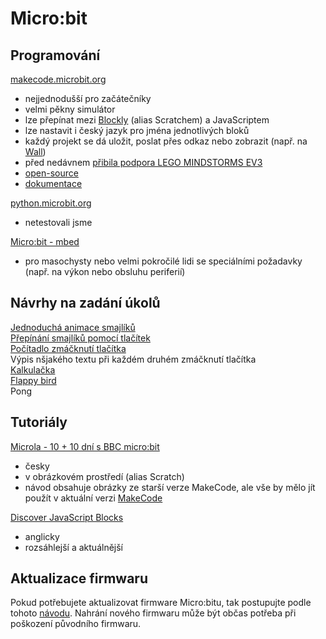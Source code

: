 # Micro:bit

## Programování
[makecode.microbit.org](https://makecode.microbit.org/#)
- nejjednodušší pro začátečníky
- velmi pěkny simulátor
- lze přepínat mezi [Blockly](https://developers.google.com/blockly/) (alias Scratchem) a JavaScriptem
- lze nastavit i český jazyk pro jména jednotlivých bloků
- každý projekt se dá uložit, poslat přes odkaz nebo zobrazit (např. na [Wall](https://github.com/RoboticsBrno/robotarnawall#tag-raw))
- před nedávnem [přibila podpora LEGO MINDSTORMS EV3](https://www.microsoft.com/en-us/makecode?rtc=1)
- [open-source](https://github.com/Microsoft/pxt)
- [dokumentace](https://makecode.microbit.org/docs)

[python.microbit.org](https://python.microbit.org/)
- netestovali jsme

[Micro:bit - mbed](https://os.mbed.com/platforms/Microbit/)
- pro masochysty nebo velmi pokročilé lidi se speciálními požadavky (např. na výkon nebo obsluhu periferií)

## Návrhy na zadání úkolů

[Jednoduchá animace smajlíků](https://makecode.microbit.org/_WKxbfp6A9b77)   
[Přepínání smajlíků pomocí tlačítek](https://makecode.microbit.org/_V4j7qgYoFUwW)   
[Počítadlo zmáčknutí tlačítka](https://makecode.microbit.org/_AebCimgih5ec)   
Výpis nšjakého textu při každém druhém zmáčknutí tlačítka   
[Kalkulačka](https://makecode.microbit.org/_HoFWC26Crhht)    
[Flappy bird](https://makecode.microbit.org/26678-71321-70574-28696)     
Pong

## Tutoriály
[Microla - 10 + 10 dní s BBC micro:bit](http://microla.cz/pro-zaky/10-dni-s-bbc-microbit/)
- česky
- v obrázkovém prostředí (alias Scratch)
- návod obsahuje obrázky ze starší verze MakeCode, ale vše by mělo jít použít v aktuální verzi [MakeCode](https://makecode.microbit.org/#)

[Discover JavaScript Blocks](https://www.microbit.org/en/2017-03-07-javascript-block-resources/)
- anglicky
- rozsáhlejší a aktuálnější

## Aktualizace firmwaru

Pokud potřebujete aktualizovat firmware Micro:bitu, tak postupujte podle tohoto [návodu](https://support.microbit.org/support/solutions/articles/19000019131-how-to-upgrade-the-firmware-on-the-micro-bit).
Nahrání nového firmwaru může být občas potřeba při poškození původního firmwaru.
